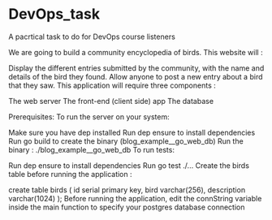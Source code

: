 # DevOps_task
A pacrtical task to do for DevOps course listeners

We are going to build a community encyclopedia of birds. This website will :

Display the different entries submitted by the community, with the name and details of the bird they found.
Allow anyone to post a new entry about a bird that they saw.
This application will require three components :

The web server
The front-end (client side) app
The database

Prerequisites:
To run the server on your system:

Make sure you have dep installed
Run dep ensure to install dependencies
Run go build to create the binary (blog_example__go_web_db)
Run the binary : ./blog_example__go_web_db
To run tests:

Run dep ensure to install dependencies
Run go test ./...
Create the birds table before running the application :

create table birds (
id serial primary key,
bird varchar(256),
description varchar(1024)
);
Before running the application, edit the connString variable inside the main function to specify your postgres database connection